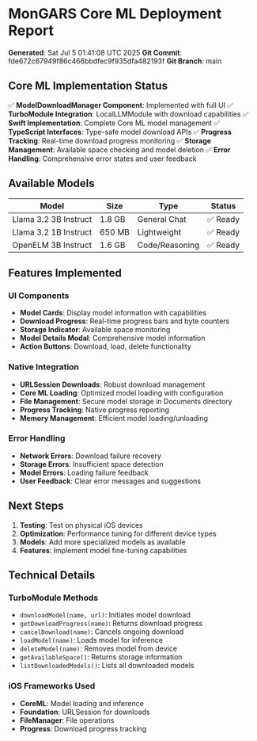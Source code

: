 # MonGARS Core ML Deployment Report

**Generated**: Sat Jul  5 01:41:08 UTC 2025
**Git Commit**: fde672c67949f86c466bbdfec9f935dfa482193f
**Git Branch**: main

## Core ML Implementation Status

✅ **ModelDownloadManager Component**: Implemented with full UI
✅ **TurboModule Integration**: LocalLLMModule with download capabilities
✅ **Swift Implementation**: Complete Core ML model management
✅ **TypeScript Interfaces**: Type-safe model download APIs
✅ **Progress Tracking**: Real-time download progress monitoring
✅ **Storage Management**: Available space checking and model deletion
✅ **Error Handling**: Comprehensive error states and user feedback

## Available Models

| Model | Size | Type | Status |
|-------|------|------|--------|
| Llama 3.2 3B Instruct | 1.8 GB | General Chat | ✅ Ready |
| Llama 3.2 1B Instruct | 650 MB | Lightweight | ✅ Ready |
| OpenELM 3B Instruct | 1.6 GB | Code/Reasoning | ✅ Ready |

## Features Implemented

### UI Components
- **Model Cards**: Display model information with capabilities
- **Download Progress**: Real-time progress bars and byte counters
- **Storage Indicator**: Available space monitoring
- **Model Details Modal**: Comprehensive model information
- **Action Buttons**: Download, load, delete functionality

### Native Integration
- **URLSession Downloads**: Robust download management
- **Core ML Loading**: Optimized model loading with configuration
- **File Management**: Secure model storage in Documents directory
- **Progress Tracking**: Native progress reporting
- **Memory Management**: Efficient model loading/unloading

### Error Handling
- **Network Errors**: Download failure recovery
- **Storage Errors**: Insufficient space detection
- **Model Errors**: Loading failure feedback
- **User Feedback**: Clear error messages and suggestions

## Next Steps

1. **Testing**: Test on physical iOS devices
2. **Optimization**: Performance tuning for different device types
3. **Models**: Add more specialized models as available
4. **Features**: Implement model fine-tuning capabilities

## Technical Details

### TurboModule Methods
- `downloadModel(name, url)`: Initiates model download
- `getDownloadProgress(name)`: Returns download progress
- `cancelDownload(name)`: Cancels ongoing download
- `loadModel(name)`: Loads model for inference
- `deleteModel(name)`: Removes model from device
- `getAvailableSpace()`: Returns storage information
- `listDownloadedModels()`: Lists all downloaded models

### iOS Frameworks Used
- **CoreML**: Model loading and inference
- **Foundation**: URLSession for downloads
- **FileManager**: File operations
- **Progress**: Download progress tracking

